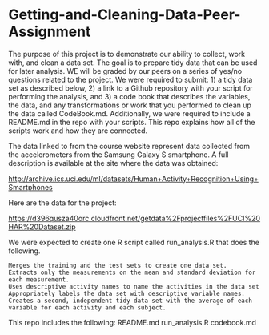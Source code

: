 Getting-and-Cleaning-Data-Peer-Assignment
=========================================
The purpose of this project is to demonstrate our ability to collect, work with, and clean a data set. The goal is to prepare tidy data that can be used for later analysis. WE will be graded by our peers on a series of yes/no questions related to the project. We were required to submit: 1) a tidy data set as described below, 2) a link to a Github repository with your script for performing the analysis, and 3) a code book that describes the variables, the data, and any transformations or work that you performed to clean up the data called CodeBook.md. Additionally, we were required to include a README.md in the repo with your scripts. This repo explains how all of the scripts work and how they are connected. 

The data linked to from the course website represent data collected from the accelerometers from the Samsung Galaxy S smartphone. A full description is available at the site where the data was obtained:

http://archive.ics.uci.edu/ml/datasets/Human+Activity+Recognition+Using+Smartphones

Here are the data for the project:

https://d396qusza40orc.cloudfront.net/getdata%2Fprojectfiles%2FUCI%20HAR%20Dataset.zip

 We were expected to create one R script called run_analysis.R that does the following. 

    Merges the training and the test sets to create one data set.
    Extracts only the measurements on the mean and standard deviation for each measurement. 
    Uses descriptive activity names to name the activities in the data set
    Appropriately labels the data set with descriptive variable names. 
    Creates a second, independent tidy data set with the average of each variable for each activity and each subject. 

This repo includes the following:
  README.md
  run_analysis.R
  codebook.md

